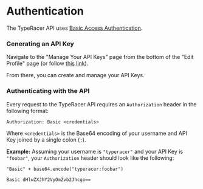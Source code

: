 # Authentication

The TypeRacer API uses [Basic Access Authentication](https://en.wikipedia.org/wiki/Basic_access_authentication).

### Generating an API Key

Navigate to the "Manage Your API Keys" page from the bottom of the "Edit Profile" page (or follow [this link](https://data.typeracer.com/pit/api_keys)).

From there, you can create and manage your API Keys.

### Authenticating with the API

Every request to the TypeRacer API requires an `Authorization` header in the following format:

`Authorization: Basic <credentials>`

Where `<credentials>` is the Base64 encoding of your username and API Key joined by a single colon (`:`).

**Example:** Assuming your username is `"typeracer"` and your API Key is `"foobar"`, your `Authorization` header should look like the following:

`"Basic" + base64.encode("typeracer:foobar")`

`Basic dHlwZXJhY2VyOmZvb2Jhcgo==`